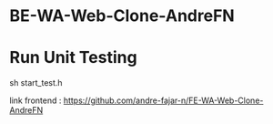 # BE-WA-Web-Clone-AndreFN

# Run Unit Testing
sh start_test.h

link frontend : https://github.com/andre-fajar-n/FE-WA-Web-Clone-AndreFN
